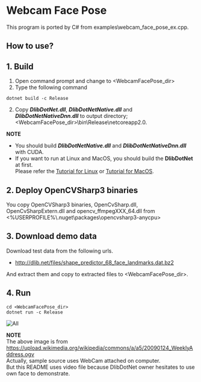 ﻿# Webcam Face Pose
 
This program is ported by C# from examples\webcam_face_pose_ex.cpp.

## How to use?

## 1. Build

1. Open command prompt and change to &lt;WebcamFacePose_dir&gt;
1. Type the following command
````
dotnet build -c Release
````
2. Copy ***DlibDotNet.dll***, ***DlibDotNetNative.dll*** and ***DlibDotNetNativeDnn.dll*** to output directory; &lt;WebcamFacePose_dir&gt;\bin\Release\netcoreapp2.0.

**NOTE**  
- You should build ***DlibDotNetNative.dll*** and ***DlibDotNetNativeDnn.dll*** with CUDA.
- If you want to run at Linux and MacOS, you should build the **DlibDotNet** at first.  
Please refer the [Tutorial for Linux](https://github.com/takuya-takeuchi/DlibDotNet/wiki/Tutorial-for-Linux) or [Tutorial for MacOS](https://github.com/takuya-takeuchi/DlibDotNet/wiki/Tutorial-for-MacOS).

## 2. Deploy OpenCVSharp3 binaries

You copy OpenCVSharp3 binaries, OpenCvSharp.dll, OpenCvSharpExtern.dll and opencv_ffmpegXXX_64.dll from &lt;%USERPROFILE%\\.nuget\packages\opencvsharp3-anycpu&gt;

## 3. Download demo data

Download test data from the following urls.

- http://dlib.net/files/shape_predictor_68_face_landmarks.dat.bz2

And extract them and copy to extracted files to &lt;WebcamFacePose_dir&gt;.

## 4. Run

````
cd <WebcamFacePose_dir>
dotnet run -c Release
````

![All](images/video.gif "All")

**NOTE**  
The above image is from https://upload.wikimedia.org/wikipedia/commons/a/a5/20090124_WeeklyAddress.ogv  
Actually, sample source uses WebCam attached on computer.  
But this README uses video file because DlibDotNet owner hesitates to use own face to demonstrate.
